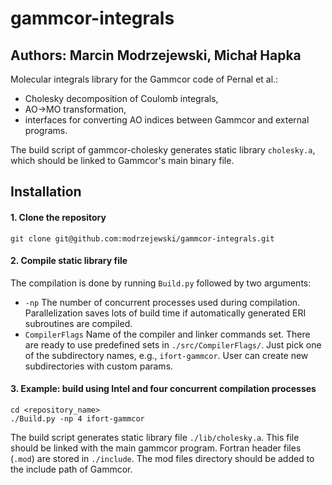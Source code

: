 # gammcor-integrals
Authors: Marcin Modrzejewski, Michał Hapka
---

Molecular integrals library for the Gammcor code of Pernal et al.:
* Cholesky decomposition of Coulomb integrals,
* AO->MO transformation,
* interfaces for converting AO indices between Gammcor and external programs.

The build script of gammcor-cholesky generates static library `cholesky.a`, which should be linked to Gammcor's main binary file.

## Installation
#### 1. Clone the repository
```
git clone git@github.com:modrzejewski/gammcor-integrals.git
```

#### 2. Compile static library file
The compilation is done by running `Build.py` followed by two arguments:
* `-np` The number of concurrent processes used during compilation. Parallelization saves lots of build time if automatically generated ERI subroutines are compiled.
* `CompilerFlags` Name of the compiler and linker commands set. There are ready to use predefined sets in `./src/CompilerFlags/`. Just pick one of the subdirectory names, e.g., `ifort-gammcor`. User can create new subdirectories with custom params.

#### 3. Example: build using Intel and four concurrent compilation processes

```
cd <repository_name>
./Build.py -np 4 ifort-gammcor
```

The build script generates static library file `./lib/cholesky.a`. This file should be linked with the main gammcor program. Fortran header files (`.mod`) are stored in `./include`. The mod files directory should be added to the include path of Gammcor.
